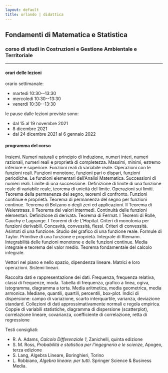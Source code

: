 ```yaml
---
layout: default
title: orlando | didattica
---
```


## Fondamenti di Matematica e Statistica
### corso di studi in Costruzioni e Gestione Ambientale e Territoriale 


--- 

#### orari delle lezioni

orario settimanale: 
- martedì 10:30--13:30
- mercoledì 10:30--13:30
- venerdì 10:30--13:30

le pause dalle lezioni previste sono: 
- dal 15 al 19 novembre 2021
- 8 dicembre 2021
- dal 24 dicembre 2021 al 6 gennaio 2022

#### programma del corso

Insiemi. Numeri naturali e principio di induzione, numeri interi, numeri razionali, numeri reali e proprietà di completezza. Massimi, minimi, estremo inferiore e superiore. Funzioni reali di variabile reale. Operazioni con le funzioni reali. Funzioni monotone, funzioni pari o dispari, funzioni periodiche. Le funzioni elementari dell’Analisi Matematica. Successioni di numeri reali. Limite di una successione. Definizione di limite di una funzione reale di variabile reale, teorema di unicità del limite. Operazioni sui limiti. Teorema della permanenza del segno, teoremi di confronto. Funzioni continue e proprietà. Teorema di permanenza del segno per funzioni continue. Teorema di Bolzano o degli zeri ed applicazioni. Il Teorema di Weierstrass. Il Teorema dei valori intermedi. Continuità delle funzioni elementari. Definizione di derivata. Teorema di Fermat. I Teoremi di Rolle, Cauchy e Lagrange. I Teoremi di de L’Hopital. Criteri di monotonia per funzioni derivabili. Concavità, convessità, flessi. Criteri di convessità. Asintoti di una funzione. Studio del grafico di una funzione reale. Formule di Taylor. Primitive di una funzione e proprietà. Integrale di Riemann. Integrabilità delle funzioni monotone e delle funzioni continue. Media integrale e teorema del valor medio. Teorema fondamentale del calcolo integrale. 

Vettori nel piano e nello spazio, dipendenza lineare. Matrici e loro operazioni. Sistemi lineari.

Raccolta dati e rappresentazione dei dati. Frequenza, frequenza relativa, classi di frequenze, moda. Tabella di frequenza, grafico a linea, ogiva, istogramma, diagramma a torta. Media aritmetica, media geometrica, media armonica. Mediane, quantili, quartili, percentili, box-plot. Indici di dispersione: campo di variazione, scarto interquartile, varianza, deviazione standard. Collezioni di dati approssimativamente normali e regola empirica. Coppie di variabili statistiche, diagramma di dispersione (scatterplot), correlazione lineare, covarianza, coefficiente di correlazione, retta di regressione
 
Testi consigliati: 

- R. A. Adams, *Calcolo Differenziale 1*, Zanichelli, quinta edizione
- S. M. Ross, *Probabilità e statistica per l’ingegneria e le scienze*, Apogeo, terza edizione
- S. Lang, Algebra Lineare, Boringhieri, Torino
- L. Robbiano, *Algebra lineare: per tutti*. Springer Science & Business Media.
